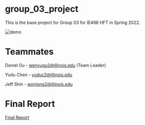 # group_03_project

This is the base project for Group 03 for IE498 HFT in Spring 2022.

![demo](orderbook-realtime.gif)

# Teammates
Daniel Gu - wenyugu2@illinois.edu (Team Leader)

Yudu Chen - yuduc2@illinois.edu

Jeff Shin - wonjong2@illinois.edu

# Final Report
[Final Report](FinalReport.md)
